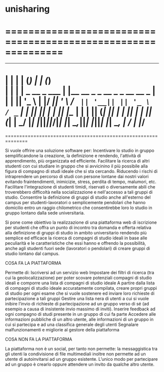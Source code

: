 # unisharing
==============================================================
==============================================================
   _   _         _       _                   _               
  | | | |       (_)     | |                 (_)              
  | | | | _ __   _  ___ | |__    __ _  _ __  _  _ __    __ _ 
  | | | || '_ \ | |/ __|| '_ \  / _` || '__|| || '_ \  / _` |
  | |_| || | | || |\__ \| | | || (_| || |   | || | | || (_| |
   \___/ |_| |_||_||___/|_| |_| \__,_||_|   |_||_| |_| \__, |
                                                        __/ |
                                                       |___/ 
==============================================================
==============================================================

Si vuole offrire una soluzione software per:
Incentivare lo studio in gruppo semplificandone la creazione, la definizione e rendendo,
l'attività di apprendimento, più organizzata ed efficiente. Facilitare la ricerca di altri
studenti con cui studiare in gruppo che si avvicinino il più possibile alla figura di compagno
di studi ideale che si sta cercando. Riducendo i rischi di intraprendere un percorso di studi
con persone lontane dai nostri valori evitando fraintendimenti, inimicizie, stress, perdita di 
tempo, malumori, etc.
Facilitare l'integrazione di studenti timidi, riservati o diversamente abili che troverebbero
difficoltà nella socializzazione e nell'accesso a tali gruppi di studio. Consentire la definizione 
di gruppi di studio anche all'esterno del campus per studenti-lavoratori o semplicemente pendolari
che hanno domicilio entro un raggio chilometrico che consentirebbe loro lo studio in gruppo lontano
dalla sede universitaria.

Si pone come obiettivo la realizzazione di una piattaforma web di iscrizione per studenti che offra 
un punto di incontro tra domanda e offerta relativa alla definizione di gruppi di studio in ambito 
universitario rendendo più semplice ed efficace la ricerca di compagni di studio ideali in base alle
peculiarità e le caratteristiche che essi hanno e offrendo la possibilità, anche agli studenti fuori 
sede (lavoratori o pendolari) di creare gruppi di studio lontano dal campus.

COSA FA LA PIATTAFORMA

Permette di:
Iscriversi ad un servizio web
Impostare dei filtri di ricerca (tra cui la geolocalizzazione) per poter scovare potenziali compagni
di studio ideali e comporre una lista di compagni di studio ideale
A partire dalla lista di compagni di studio ideale accuratamente compilata, creare propri gruppi di 
studio per ogni esame che si vuole sostenere ed inviare loro richieste di partecipazione a tali gruppi
Gestire una lista nera di utenti a cui si vuole inibire l’invio di richieste di partecipazione ad un 
gruppo verso di sé (ad esempio a causa di insistente invio massimo di inviti).
Inserire feedback ad ogni compagno di studi presente in un gruppo di cui fa parte
Accedere alle informazioni pubbliche di un altro utente, alle informazioni di un gruppo in cui si 
partecipa e ad una classifica generale degli utenti
Segnalare malfunzionamenti e migliorie al gestore della piattaforma

COSA NON FA LA PIATTAFORMA

La piattaforma non è un social, per tanto non permette:
la messaggistica tra gli utenti
la condivisione di file multimediali
inoltre non permette
ad un utente di autoinvitarsi ad un gruppo esistente. L’unico modo per partecipare ad
un gruppo è crearlo oppure attendere un invito da qualche altro utente.
